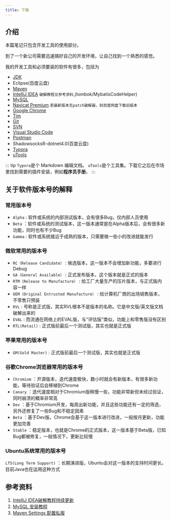 ```yaml
---
title: 下载
---
```


## 介绍
本篇笔记只包含开发工具的使用部分。

到了一个新公司需要迅速搞好自己的开发环境，让自己找到一个熟悉的感觉。

我的开发工具和必须要装的软件有很多，包括为

- [JDK](https://www.oracle.com/java/technologies/javase-downloads.html)
- Eclipse(百度云盘)
- [Maven](https://maven.apache.org/download.cgi#)
- [IntelliJ IDEA](https://www.jetbrains.com/idea/download/#section=windows) `破解教程见参考资料`,(lombok/MybatisCodeHelper)
- [MySQL](https://downloads.mysql.com/archives/community/)
- [Navicat Premium](https://www.navicat.com.cn/download/navicat-premium) `若最新版本无patch破解器，则百度网盘下载旧版本`
- [Google Chrome](https://www.google.cn/intl/zh-CN/chrome/)
- [Tim](https://tim.qq.com/)
- [Git](https://git-scm.com/)
- [SVN](https://tortoisesvn.net/downloads.html)
- [Visual Studio Code](https://code.visualstudio.com/)
- [Postman](https://www.postman.com/downloads/)
- ShadowsocksR-dotnet4.0(百度云盘)
- [Typora](https://www.typora.io/#windows)
- [uTools](https://www.u.tools/)

::: tip
`Typora`是个 Markdown 编辑文档。
`uTools`是个工具集。下载它之后在市场里找到需要的插件安装，例如**程序员手册**。
:::

## 关于软件版本号的解释

### 常用版本号
- `Alpha` : 软件或系统的内部测试版本，会有很多Bug，仅内部人员使用
- `Beta` ：软件或系统的测试版本，这一版本通常是在Alpha版本后，会有很多新功能，同时也有不少Bug
- `Gamma` : 软件或系统接近于成熟的版本，只需要做一些小的改进就能发行

### 微软常用的版本号
- `RC（Release Candidate）` : 候选版本，这一版本不会增加新功能，多要进行Debug
- `GA（General Available）` : 正式发布版本，这个版本就是正式的版本
- `RTM（Release to Manufacture）` : 给工厂大量生产的压片版本，与正式版内容一样
- `OEM（Original Entrusted Manufacture）` : 给计算机厂商的出场销售版本，不零售只预装
- `RVL` : 号称是正式版，其实RVL根本不是版本的名称。它是中文版/英文版文档破解出来的
- `EVAL` : 而流通在网络上的EVAL版，与“评估版”类似，功能上和零售版没有区别
- `RTL(Retail)` : 正式版前最后一个测试版，其实也就是正式版

### 苹果常用的版本号
- `GM(Gold Master)` : 正式版前最后一个测试版，其实也就是正式版

### 谷歌Chrome浏览器常用的版本号
- `Chromium` ：开源版本，迭代速度极快，数小时就会有新版本，有很多新功能，等待验证后会移植到Chrome
- `Canary` ：迭代速度相对于Chromium版稍慢一些，功能非常新但未经过验证，同时崩溃的概率非常高
- `Dev` ：基于Chromium开发，每周出新功能，并且这些功能还有一定的筛选，另外还修复了一些Bug和不稳定因素
- `Beta` ：基于Dev版，Chrome会基于这一版本进行改进，一般按月更新，功能更加完善
- `Stable` ：稳定版本，也就是Chrome的正式版本，这一版本基于Beta版，已知Bug都被修复，一般情况下，更新比较慢

### Ubuntu系统常用的版本号
`LTS(Long Term Support)` ：长期演进版，Ubuntu会对这一版本的支持时间更长。目前Java也在运用这种方式


## 参考资料
1. [IntelliJ IDEA破解教程持续更新](https://www.algerfan.cn/articles/2019/03/06/1551868940012.html)
2. [MySQL 安装教程](/backend/mysql/install)
3. [Maven Settings 配置私服](/backend/maven/lastupdated)